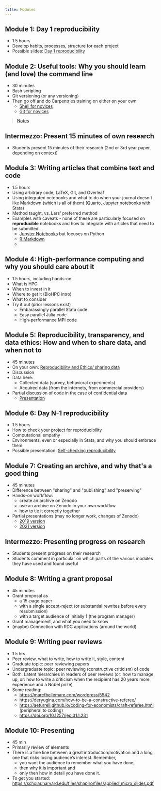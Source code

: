 ```yaml
---
title: Modules
---
```



## Module 1: Day 1 reproducibility

- 1.5 hours
- Develop habits, processes, structure for each project
- Possible slides: [Day 1 reproducibility](https://larsvilhuber.github.io/day1-tutorial/)

## Module 2: Useful tools: Why you should learn (and love) the command line

- 30 minutes
- Bash scripting
- Git versioning (or any versioning)
- Then go off and do Carpentries training on either on your own
  - [Shell for novices](https://swcarpentry.github.io/shell-novice/)
  - [Git for novices](https://swcarpentry.github.io/git-novice/)

> [Notes](module2.html)

## Intermezzo: Present 15 minutes of own research

- Students present 15 minutes of their research (2nd or 3rd year paper, depending on context)

## Module 3: Writing articles that combine text and code

- 1.5 hours
- Using arbitrary code, LaTeX, Git, and Overleaf
- Using integrated notebooks and what to do when your journal doesn't like Markdown (which is all of them) (Quarto, Jupyter notebooks with Stata)
- Method taught, vs. Lars' preferred method
- Examples with caveats - none of these are particularly focused on **reproducible** notebooks and how to integrate with articles that need to be submitted.
  - [Jupyter Notebooks](https://datacarpentry.github.io/python-ecology-lesson/jupyter_notebooks.html) but focuses on Python
  - [R Markdown](https://rmarkdown.rstudio.com/lesson-1.html)
  - 

## Module 4: High-performance computing and why you should care about it

- 1.5 hours, including hands-on
- What is HPC
- When to invest in it
- Where to get it (BioHPC intro)
- What to consider
- Try it out (prior lessons exist)
  - Embarassingly parallel Stata code
  - Easy parallel Julia code
  - High-performance MPI code

## Module 5: Reproducibility, transparency, and data ethics: How and when to share data, and when not to

- 45 minutes
- On your own: [Reproducibility and Ethics/ sharing data](https://labordynamicsinstitute.github.io/crress/#session-2)
- Discussion
- Data here:
  - Collected data (survey, behavioral experiments)
  - Acquired data (from the internets, from commercial providers)
- Partial discussion of code in the case of confidential data
  - [Presentation](https://labordynamicsinstitute.github.io/reproducibility-confidential/)

## Module 6: Day N-1 reproducibility

- 1.5 hours
- How to check your project for reproducibility
- Computational empathy
- Environments, even or especially in Stata, and why you should embrace them
- Possible presentation: [Self-checking reproducibility](https://larsvilhuber.github.io/self-checking-reproducibility/presentation/)

## Module 7: Creating an archive, and why that's a good thing

- 45 minutes
- Difference between "sharing" and "publishing" and "preserving"
- Hands-on workflow:
    - create an archive on Zenodo
    - use an archive on Zenodo in your own workflow
    - how to tie it correctly together
- Partial presentations (may no longer work, changes of Zenodo)
  - [2019 version](https://labordynamicsinstitute.github.io/replication-tutorial-2019/#/18)
  - [2021 version](https://labordynamicsinstitute.github.io/tutorial-data-sharing-archiving-2021/)
 
## Intermezzo: Presenting progress on research

- Students present progress on their research
- Students comment in particular on which parts of the various modules they have used and found useful

## Module 8: Writing a grant proposal

- 45 minutes
- Grant proposal as
  - a 15-page paper
  - with a single accept-reject (or substantial rewrites before every resubmission)
  - with a target audience of initially 1 (the program manager)
- Grant management, and what you need to know
- (maybe) Connection with RDC applications (around the world)

## Module 9: Writing peer reviews

- 1.5 hrs
- Peer review, what to write, how to write it, style, content
- Graduate topic: peer reviewing papers
- Undergraduate topic: peer reviewing (constructive criticism) of code
- Both: Latent hierarchies in readers of peer reviews (or: how to manage up, or: how to write a criticism when the recipient has 20 years more experience and a Nobel prize)
- Some reading:
  - https://marcfbellemare.com/wordpress/5542
  - https://deryugina.com/how-to-be-a-constructive-referee/
  - https://aeturrell.github.io/coding-for-economists/craft-referee.html (peripheral to coding)
  - https://doi.org/10.1257/jep.31.1.231

## Module 10: Presenting

- 45 min
- Primarily review of elements
- There is a fine line between a great introduction/motivation and a long one that risks losing audience’s interest. Remember,
  - you want the audience to remember what you have done,
  - then why it is important and
  - only then how in detail you have done it.
- To get you started: <https://scholar.harvard.edu/files/shapiro/files/applied_micro_slides.pdf>
